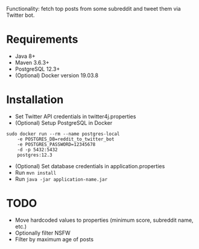 Functionality: fetch top posts from some subreddit and tweet them via Twitter bot.

# Requirements
* Java 8+
* Maven 3.6.3+
* PostgreSQL 12.3+
* (Optional) Docker version 19.03.8

# Installation
* Set Twitter API credentials in twitter4j.properties
* (Optional) Setup PostgreSQL in Docker
```shell script
sudo docker run --rm --name postgres-local
    -e POSTGRES_DB=reddit_to_twitter_bot
    -e POSTGRES_PASSWORD=12345678
    -d -p 5432:5432
    postgres:12.3
```
* (Optional) Set database credentials in application.properties
* Run ```mvn install```
* Run ```java -jar application-name.jar```

# TODO
* Move hardcoded values to properties (minimum score, subreddit name, etc.)
* Optionally filter NSFW
* Filter by maximum age of posts 

